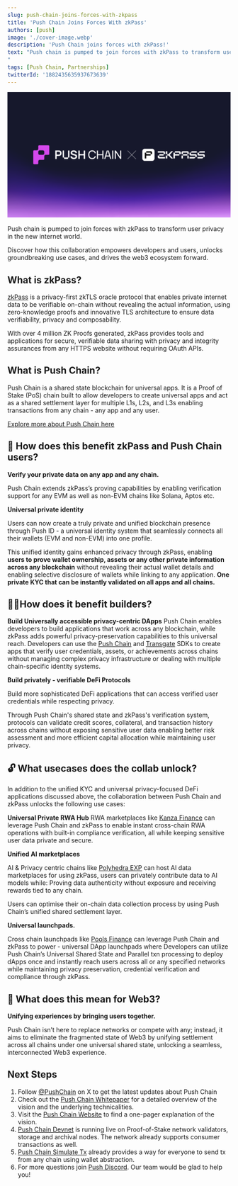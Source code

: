 ```yaml
---
slug: push-chain-joins-forces-with-zkpass
title: 'Push Chain Joins Forces With zkPass'
authors: [push]
image: './cover-image.webp'
description: 'Push Chain joins forces with zkPass!'
text: "Push chain is pumped to join forces with zkPass to transform user privacy in the new internet world. Discover how this collaboration empowers devs, users and the entire web3 ecosystem!
"
tags: [Push Chain, Partnerships]
twitterId: '1882435635937673639'
---
```


![Cover image of Push Chain joins forces with zkPass ](./cover-image.webp)

<!--truncate-->

Push chain is pumped to join forces with zkPass to transform user privacy in the new internet world.

Discover how this collaboration empowers developers and users, unlocks groundbreaking use cases, and drives the web3 ecosystem forward.

## What is zkPass?

[zkPass](https://zkpass.org/) is a privacy-first zkTLS oracle protocol that enables private internet data to be verifiable on-chain without revealing the actual information, using zero-knowledge proofs and innovative TLS architecture to ensure data verifiability, privacy and composability.

With over 4 million ZK Proofs generated, zkPass provides tools and applications for secure, verifiable data sharing with privacy and integrity assurances from any HTTPS website without requiring OAuth APIs.

## What is Push Chain?

Push Chain is a shared state blockchain for universal apps. It is a Proof of Stake (PoS) chain
built to allow developers to create universal apps and act as a shared settlement layer for multiple L1s, L2s, and L3s enabling transactions from any chain - any app and any user.

[Explore more about Push Chain here](https://push.org)

## 👥 How does this benefit zkPass and Push Chain users?

**Verify your private data on any app and any chain.**

Push Chain extends zkPass’s proving capabilities by enabling verification support for any EVM as well as non-EVM chains like Solana, Aptos etc.

**Universal private identity**

Users can now create a truly private and unified blockchain presence through Push ID - a universal identity system that seamlessly connects all their wallets (EVM and non-EVM) into one profile.

This unified identity gains enhanced privacy through zkPass, enabling **users to prove wallet ownership, assets or any other private information across any blockchain** without revealing their actual wallet details and enabling selective disclosure of wallets while linking to any application. **One private KYC that can be instantly validated on all apps and all chains.**

## 👷‍♂️How does it benefit builders?

**Build Universally accessible privacy-centric DApps**
Push Chain enables developers to build applications that work across any blockchain, while zkPass adds powerful privacy-preservation capabilities to this universal reach. Developers can use the [Push Chain](https://github.com/push-protocol/push-chain-sdk) and [Transgate](https://zkpass.gitbook.io/zkpass/developer-guides/extension-js-sdk) SDKs to create apps that verify user credentials, assets, or achievements across chains without managing complex privacy infrastructure or dealing with multiple chain-specific identity systems.

**Build privately - verifiable DeFi Protocols**

Build more sophisticated DeFi applications that can access verified user credentials while respecting privacy.

Through Push Chain's shared state and zkPass's verification system, protocols can validate credit scores, collateral, and transaction history across chains without exposing sensitive user data enabling better risk assessment and more efficient capital allocation while maintaining user privacy.

## 🔓 What usecases does the collab unlock?

In addition to the unified KYC and universal privacy-focused DeFi applications discussed above, the collaboration between Push Chain and zkPass unlocks the following use cases:

**Universal Private RWA Hub**
RWA marketplaces like [Kanza Finance](https://canza.io/) can leverage Push Chain and zkPass to enable instant cross-chain RWA operations with built-in compliance verification, all while keeping sensitive user data private and secure.

**Unified AI marketplaces**

AI & Privacy centric chains like [Polyhedra EXP](https://www.polyhedra.network/) can host AI data marketplaces for using zkPass, users can privately contribute data to AI models while: Proving data authenticity without exposure and receiving rewards tied to any chain.

Users can optimise their on-chain data collection process by using Push Chain’s unified shared settlement layer.

**Universal launchpads.**

Cross chain launchpads like [Pools Finance](https://www.poolz.finance/) can leverage Push Chain and zkPass to power - universal DApp launchpads where Developers can utilize Push Chain’s Universal Shared State and Parallel txn processing to deploy dApps once and instantly reach users across all or any specified networks while maintaining privacy preservation, credential verification and compliance through zkPass.

## **🌌** What does this mean for Web3?

**Unifying experiences by bringing users together.**

Push Chain isn’t here to replace networks or compete with any; instead, it aims to eliminate the fragmented state of Web3 by unifying settlement across all chains under one universal shared state, unlocking a seamless, interconnected Web3 experience.

## Next Steps

1. Follow [@PushChain](https://x.com/PushChain) on X to get the latest updates about Push Chain
2. Check out the [Push Chain Whitepaper](https://whitepaper.push.org/) for a detailed overview of the vision and the underlying technicalities.
3. Visit the [Push Chain Website](https://push.org/chain) to find a one-pager explanation of the vision.
4. [Push Chain Devnet](https://scan.push.org/) is running live on Proof-of-Stake network validators, storage and archival nodes. The network already supports consumer transactions as well.
5. [Push Chain Simulate Tx](https://simulate.push.org/) already provides a way for everyone to send tx from any chain using wallet abstraction.
6. For more questions join [Push Discord](https://discord.com/invite/pushchain). Our team would be glad to help you!
